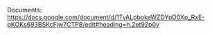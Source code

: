 Documents: 
https://docs.google.com/document/d/1TvALpbokeWZDYpD0Xp_RxE-pKOKs693BSKcFjw7CTP8/edit#heading=h.2et92p0v